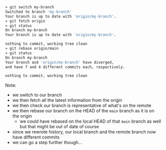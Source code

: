 ```bash
» git switch my-branch
Switched to branch 'my-branch'
Your branch is up to date with 'origin/my-branch'.
» git fetch origin
» git status
On branch my-branch
Your branch is up to date with 'origin/my-branch'.

nothing to commit, working tree clean
» git rebase origin/main
» git status
On branch my-branch
Your branch and 'origin/my-branch' have diverged,
and have 7 and 4 different commits each, respectively.

nothing to commit, working tree clean
```

Note:

- we switch to our branch
- we then fetch all the latest information from the origin
- we then check our branch is representative of what's on the remote
- we then rebase our branch on the HEAD of the `main` branch as it is on the
  origin
  - we could have rebased on the local HEAD of that `main` branch as well but
    that might be out of date of course
- since we rewrote history, our local branch and the remote branch now have
  different commits
- we can go a step further though…
